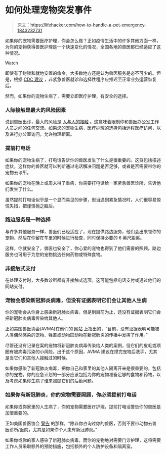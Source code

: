 # 如何处理宠物突发事件

> 原文：<https://lifehacker.com/how-to-handle-a-pet-emergency-1843232731>

如果你的宠物需要医疗护理，你会怎么做？正如疫情生活中的许多其他方面一样，为你的宠物获得兽医护理是一个快速变化的情况，全国各地的兽医都已经适应了这种情况。

Watch

即使有了封锁和就地安置的命令，大多数地方还是认为兽医服务是必不可少的。但是，根据 [CDC 建议](https://www.cdc.gov/coronavirus/2019-ncov/community/veterinarians.html) ，非紧急兽医就诊和选择性程序应推迟至正常业务运营恢复后。

然而，如果你的宠物生病了，需要立即医疗护理，有安全的选择。

### 人际接触是最大的风险因素

说到兽医出诊，最大的风险是 [人与人的接触](https://www.cdc.gov/coronavirus/2019-ncov/community/veterinarians.html) 。这意味着限制你和兽医办公室工作人员之间的任何交流。如果您的宠物生病，医疗护理的选择包括远程医疗访问，以及进行办公室访问，允许物理距离。

### 提前打电话

如果你的宠物生病了，打电话告诉你的兽医发生了什么是很重要的。这将包括描述症状，这样你的兽医就可以判断通过电话解决问题是否足够，或者是否需要带你的宠物去诊所。

如果你的宠物在晚上或周末得了重病，你需要打电话给一家紧急兽医诊所，告诉他们发生了什么。

虽然提前打电话似乎是一个显而易见的步骤，但当遇到紧急情况时，人们很容易惊慌失措，把谨慎抛之脑后。

### 路边服务是一种选择

与许多其他服务一样，兽医们已经适应了，现在提供路边服务，他们会出来领你的宠物，然后在你留在车里的时候进行检查，同时保持必要的 6 英尺距离。

这样，你就安全了，兽医也安全了，你心爱的宠物也得到了他们需要的照顾。路边服务也可用于为您的宠物挑选任何药物或特殊食物。

### 非接触式支付

在处理支付时，大多数诊所都有非接触式选项。这可能包括电话支付或通过他们的网站支付。

### 宠物会感染新冠肺炎病毒，但没有证据表明它们会让其他人生病

你的宠物会从你身上感染新冠肺炎病毒，但是到目前为止，还没有证据表明它们会把新冠肺炎病毒传染给其他人。

正如美国兽医协会(AVMA)在他们的 [网站](https://www.avma.org/resources-tools/animal-health-and-welfare/covid-19/covid-19-faqs-pet-owners) 上指出的，“目前，没有证据表明可能被人类偶然感染的宠物、牲畜或动物园动物在新冠肺炎的传播中发挥了作用。”

尽管还没有记录在案的宠物将新冠肺炎病毒传染给人类的案例，但它们的皮毛或项圈有被病毒污染的小风险。出于这个原因，AVMA 建议在摸完宠物后洗手，尤其是当它们和其他人接触过的时候。

如果你感染了新冠肺炎病毒，把你自己和家里的其他人隔离开来是很重要的，包括你的宠物。你的应急计划的一部分应该包括为你的宠物准备足够的食物和药物，以及考虑如果你生病了谁来照顾它们的后勤问题。

### 如果你有新冠肺炎，你的宠物需要照顾，你必须提前打电话

如果你或你家里的人生病了，你的宠物需要医疗护理，提前打电话警告你的兽医是加倍重要的。

正如美国兽医协会 [警告](https://www.avma.org/resources-tools/animal-health-and-welfare/covid-19/covid-19-faqs-pet-owners) 的那样，“除非你咨询过你的兽医，否则不要带动物去兽医诊所/医院，尤其是如果你个人患有新冠肺炎。”

如果你或你的家人感染了新冠肺炎病毒，而你的宠物绝对需要门诊护理，这将需要工作人员采取额外的预防措施，包括额外的个人防护设备和隔离室。